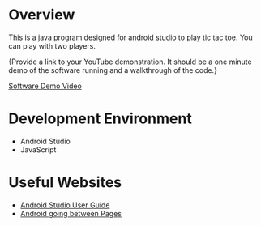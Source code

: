 # Overview

This is a java program designed for android studio to play tic tac toe. You can play with two players.

{Provide a link to your YouTube demonstration.  It should be a one minute demo of the software running and a walkthrough of the code.}

[Software Demo Video](https://youtu.be/tv7zuN0xgD4)

# Development Environment

* Android Studio
* JavaScript


# Useful Websites
* [Android Studio User Guide](https://developer.android.com/studio/intro)
* [Android going between Pages](https://mkyong.com/android/android-activity-from-one-screen-to-another-screen/)
